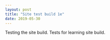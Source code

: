 ```yaml
---
layout: post
title: "Site test build 1e"
date: 2019-05-30
---
```


Testing the site build. Tests for learning site build.
